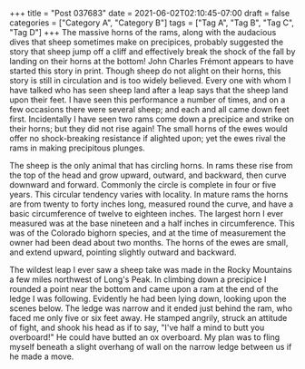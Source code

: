 +++
title = "Post 037683"
date = 2021-06-02T02:10:45-07:00
draft = false
categories = ["Category A", "Category B"]
tags = ["Tag A", "Tag B", "Tag C", "Tag D"]
+++
The massive horns of the rams, along with the audacious dives that sheep sometimes make on precipices, probably suggested the story that sheep jump off a cliff and effectively break the shock of the fall by landing on their horns at the bottom! John Charles Frémont appears to have started this story in print. Though sheep do not alight on their horns, this story is still in circulation and is too widely believed. Every one with whom I have talked who has seen sheep land after a leap says that the sheep land upon their feet. I have seen this performance a number of times, and on a few occasions there were several sheep; and each and all came down feet first. Incidentally I have seen two rams come down a precipice and strike on their horns; but they did not rise again! The small horns of the ewes would offer no shock-breaking resistance if alighted upon; yet the ewes rival the rams in making precipitous plunges.

The sheep is the only animal that has circling horns. In rams these rise from the top of the head and grow upward, outward, and backward, then curve downward and forward. Commonly the circle is complete in four or five years. This circular tendency varies with locality. In mature rams the horns are from twenty to forty inches long, measured round the curve, and have a basic circumference of twelve to eighteen inches. The largest horn I ever measured was at the base nineteen and a half inches in circumference. This was of the Colorado bighorn species, and at the time of measurement the owner had been dead about two months. The horns of the ewes are small, and extend upward, pointing slightly outward and backward.

The wildest leap I ever saw a sheep take was made in the Rocky Mountains a few miles northwest of Long's Peak. In climbing down a precipice I rounded a point near the bottom and came upon a ram at the end of the ledge I was following. Evidently he had been lying down, looking upon the scenes below. The ledge was narrow and it ended just behind the ram, who faced me only five or six feet away. He stamped angrily, struck an attitude of fight, and shook his head as if to say, "I've half a mind to butt you overboard!" He could have butted an ox overboard. My plan was to fling myself beneath a slight overhang of wall on the narrow ledge between us if he made a move.
